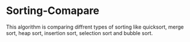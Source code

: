 # Sorting-Comapare
This algorithm is comparing diffrent types of sorting like quicksort, merge sort, heap sort, insertion sort, selection sort and bubble sort. 
